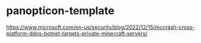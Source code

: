 # panopticon-template

https://www.microsoft.com/en-us/security/blog/2022/12/15/mccrash-cross-platform-ddos-botnet-targets-private-minecraft-servers/

